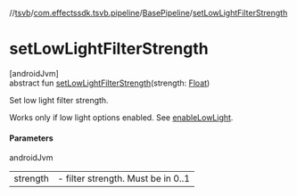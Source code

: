 //[tsvb](../../../index.md)/[com.effectssdk.tsvb.pipeline](../index.md)/[BasePipeline](index.md)/[setLowLightFilterStrength](set-low-light-filter-strength.md)

# setLowLightFilterStrength

[androidJvm]\
abstract fun [setLowLightFilterStrength](set-low-light-filter-strength.md)(strength: [Float](https://kotlinlang.org/api/latest/jvm/stdlib/kotlin/-float/index.html))

Set low light filter strength.

Works only if low light options enabled. See [enableLowLight](enable-low-light.md).

#### Parameters

androidJvm

| | |
|---|---|
| strength | -     filter strength. Must be in 0..1 |
